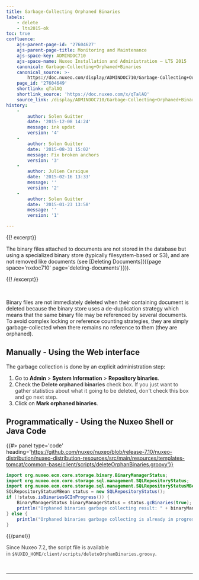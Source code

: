 ```yaml
---
title: Garbage-Collecting Orphaned Binaries
labels:
    - delete
    - lts2015-ok
toc: true
confluence:
    ajs-parent-page-id: '27604627'
    ajs-parent-page-title: Monitoring and Maintenance
    ajs-space-key: ADMINDOC710
    ajs-space-name: Nuxeo Installation and Administration — LTS 2015
    canonical: Garbage-Collecting+Orphaned+Binaries
    canonical_source: >-
        https://doc.nuxeo.com/display/ADMINDOC710/Garbage-Collecting+Orphaned+Binaries
    page_id: '27604649'
    shortlink: qTalAQ
    shortlink_source: 'https://doc.nuxeo.com/x/qTalAQ'
    source_link: /display/ADMINDOC710/Garbage-Collecting+Orphaned+Binaries
history:
    - 
        author: Solen Guitter
        date: '2015-12-08 14:24'
        message: ink updat
        version: '4'
    - 
        author: Solen Guitter
        date: '2015-08-31 15:02'
        message: Fix broken anchors
        version: '3'
    - 
        author: Julien Carsique
        date: '2015-02-16 13:33'
        message: ''
        version: '2'
    - 
        author: Solen Guitter
        date: '2015-01-23 13:58'
        message: ''
        version: '1'

---
```

{{! excerpt}}

The binary files attached to documents are not stored in the database but using a specialized binary store (typically filesystem-based or S3), and are not removed like documents (see [Deleting Documents]({{page space='nxdoc710' page='deleting-documents'}})).

{{! /excerpt}}

&nbsp;

Binary files are not immediately deleted when their containing document is deleted because the binary store uses a de-duplication strategy which means that the same binary file may be referenced by several documents. To avoid complex locking or reference counting strategies, they are simply garbage-collected when there remains no reference to them (they are orphaned).

## Manually - Using the Web interface

The garbage collection is done by an explicit administration step:

1.  Go to **Admin** > **System Information** > **Repository binaries**.
2.  Check the <span style="color: rgb(68,68,68);">**Delete orphaned binaries** check box. If you just want to gather statistics about what it going to be deleted, don't check this box and go next step.
    </span>
3.  Click on **Mark orphaned binaries**.

## Programmatically - Using the Nuxeo Shell or Java Code

{{#> panel type='code' heading='https://github.com/nuxeo/nuxeo/blob/release-7.10/nuxeo-distribution/nuxeo-distribution-resources/src/main/resources/templates-tomcat/common-base/client/scripts/deleteOrphanBinaries.groovy'}}

```java
import org.nuxeo.ecm.core.storage.binary.BinaryManagerStatus;
import org.nuxeo.ecm.core.storage.sql.management.SQLRepositoryStatus;
import org.nuxeo.ecm.core.storage.sql.management.SQLRepositoryStatusMBean;
SQLRepositoryStatusMBean status = new SQLRepositoryStatus();
if (!status.isBinariesGCInProgress()) {
    BinaryManagerStatus binaryManagerStatus = status.gcBinaries(true);
    println("Orphaned binaries garbage collecting result: " + binaryManagerStatus);
} else {
    println("Orphaned binaries garbage collecting is already in progress.");
}
```

{{/panel}}

<span style="color: rgb(68,68,68);">Since Nuxeo 7.2, the script file is available in&nbsp;`$NUXEO_HOME/client/scripts/deleteOrphanBinaries.groovy`.
</span>

&nbsp;

* * *